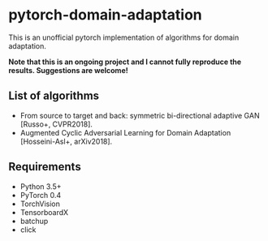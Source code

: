 # pytorch-domain-adaptation

This is an unofficial pytorch implementation of algorithms for domain adaptation.

**Note that this is an ongoing project and I cannot fully reproduce the results. Suggestions are welcome!**

## List of algorithms
- From source to target and back: symmetric bi-directional adaptive GAN [Russo+, CVPR2018].
- Augmented Cyclic Adversarial Learning for Domain Adaptation [Hosseini-Asl+, arXiv2018].

## Requirements
- Python 3.5+
- PyTorch 0.4
- TorchVision
- TensorboardX
- batchup
- click
